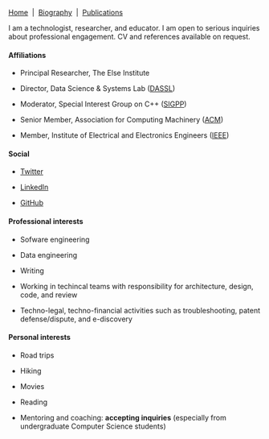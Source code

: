 [Home](/)&nbsp;&nbsp;\|&nbsp;&nbsp;[Biography](/bio)&nbsp;&nbsp;\|&nbsp;&nbsp;[Publications](/pubs)

I am a technologist, researcher, and educator. I am open to serious inquiries about professional engagement.
CV and references available on request. 

#### Affiliations

- Principal Researcher, The Else Institute

- Director, Data Science & Systems Lab ([DASSL](https://dassl.github.io/))

- Moderator, Special Interest Group on C++ ([SIGPP](https://sigcpp.github.io/))

- Senior Member, Association for Computing Machinery ([ACM](https://www.acm.org/))

- Member,  Institute of Electrical and Electronics Engineers ([IEEE](https://www.ieee.org/))


#### Social

- [Twitter](https://twitter.com/smurthys)

- [LinkedIn](https://www.linkedin.com/in/seanmurthy/)

- [GitHub](https://github.com/smurthys)


#### Professional interests

- Sofware engineering

- Data engineering

- Writing

- Working in techincal teams with responsibility for architecture, design, code, and review

- Techno-legal, techno-financial activities such as troubleshooting, patent defense/dispute, and e-discovery


#### Personal interests

- Road trips

- Hiking

- Movies

- Reading

- Mentoring and coaching: **accepting inquiries** (especially from undergraduate Computer Science students)
